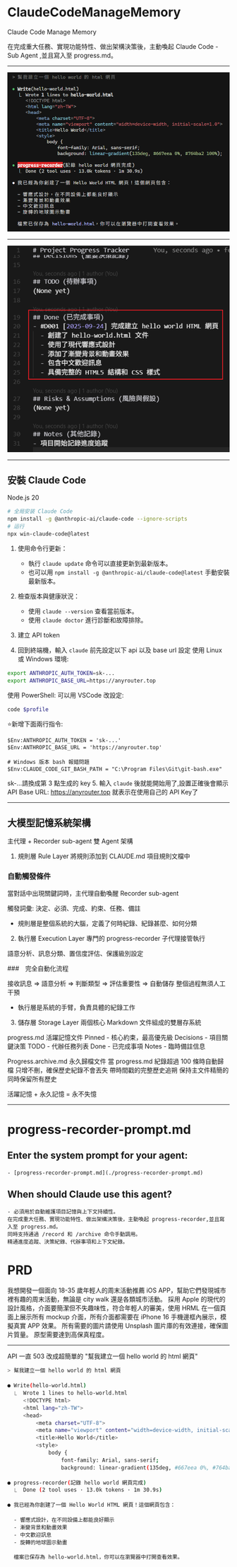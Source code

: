 # ClaudeCodeManageMemory
Claude Code Manage Memory

在完成重大任務、實現功能特性、做出架構決策後，主動喚起 Claude Code - Sub Agent ,並且寫入至 progress.md。

---

![ClaudeCode01](./images/ClaudeCode01.png)

---

![ClaudeCode02](./images/ClaudeCode02.png)

---

## 安裝 Claude Code
Node.js 20
```bash
# 全局安装 Claude Code
npm install -g @anthropic-ai/claude-code --ignore-scripts
# 运行
npx win-claude-code@latest
```
1. 使用命令行更新：
   - 執行 `claude update` 命令可以直接更新到最新版本。
   - 也可以用 `npm install -g @anthropic-ai/claude-code@latest` 手動安裝最新版本。
   
2. 檢查版本與健康狀況：
   - 使用 `claude --version` 查看當前版本。
   - 使用 `claude doctor` 進行診斷和故障排除。

3. 建立 API token

4. 回到終端機，輸入 `claude` 前先設定以下 api 以及 base url 設定
使用 Linux 或 Windows 環境:
```bash
export ANTHROPIC_AUTH_TOKEN=sk-... 
export ANTHROPIC_BASE_URL=https://anyrouter.top
```
使用 PowerShell:
可以用 VSCode 改設定:
```bash
code $profile
```
⭐新增下面兩行指令:
```
$Env:ANTHROPIC_AUTH_TOKEN = 'sk-...'
$Env:ANTHROPIC_BASE_URL = 'https://anyrouter.top'

# Windows 版本 bash 報錯問題
$Env:CLAUDE_CODE_GIT_BASH_PATH = "C:\Program Files\Git\git-bash.exe"
```
sk-...請換成第 3 點生成的 key
5. 輸入 `claude` 後就能開始用了,設置正確後會顯示 API Base URL: https://anyrouter.top 就表示在使用自己的 API Key了

---

## 大模型記憶系統架構
主代理 + Recorder sub-agent 雙 Agent 架構
1. 規則層 Rule Layer
將規則添加到 CLAUDE.md 項目規則文檔中
### 自動觸發條件
當對話中出現關鍵詞時，主代理自動喚醒 Recorder sub-agent

觸發詞彙: 決定、必須、完成、約束、任務、備註

* 規則層是整個系統的大腦，定義了何時紀錄、紀錄甚麼、如何分類

2. 執行層 Execution Layer
專門的 progress-recorder 子代理接管執行

語意分析、訊息分類、置信度評估、保護級別設定

###　完全自動化流程

接收訊息 => 語意分析 => 判斷類型 => 評估重要性 => 自動儲存
整個過程無須人工干預

* 執行層是系統的手臂，負責具體的紀錄工作 

3. 儲存層 Storage Layer
兩個核心 Markdown 文件組成的雙層存系統

progress.md 活躍記憶文件
    Pinned - 核心約束，最高優先級
    Decisions - 項目關鍵決策
    TODO - 代辦任務列表
    Done - 已完成事項
    Notes - 臨時備註信息

Progress.archive.md 永久歸檔文件
    當 progress.md 紀錄超過 100 條時自動歸檔
    只增不刪，確保歷史紀錄不會丟失
    帶時間戳的完整歷史追朔
    保持主文件精簡的同時保留所有歷史

活躍記憶 + 永久記憶 = 永不失憶

---

# progress-recorder-prompt.md
## Enter the system prompt for your agent: 
    - [progress-recorder-prompt.md](./progress-recorder-prompt.md)
## When should Claude use this agent?
    - 必須用於自動維護項目記憶與上下文持續性。
    在完成重大任務、實現功能特性、做出架構決策後，主動喚起 progress-recorder,並且寫入至 progress.md。
    同時支持通過 /record 和 /archive 命令手動調用。
    精通進度追蹤、決策紀錄、代辦事項和上下文紀錄。

# PRD
我想開發一個面向 18-35 歲年輕人的周末活動推薦 iOS APP，幫助它們發現城市裡有趣的周末活動，無論是 city walk 還是各類城市活動。
採用 Apple 的現代的設計風格，介面要簡潔但不失趣味性，符合年輕人的審美，使用 HRML 在一個頁面上展示所有 mockup 介面，所有介面都需要在 iPhone 16 手機邊框內展示，模擬真實 APP 效果。
所有需要的圖片請使用 Unsplash 圖片庫的有效連接，確保圖片質量。
原型需要達到高保真程度。

---

API 一直 503 改成超簡單的 "幫我建立一個 hello world 的 html 網頁"

```bash
> 幫我建立一個 hello world 的 html 網頁

● Write(hello-world.html)
  ⎿  Wrote 1 lines to hello-world.html
     <!DOCTYPE html>
     <html lang="zh-TW">
     <head>
         <meta charset="UTF-8">
         <meta name="viewport" content="width=device-width, initial-scale=1.0">      
         <title>Hello World</title>
         <style>
             body {
                 font-family: Arial, sans-serif;
                 background: linear-gradient(135deg, #667eea 0%, #764ba2 100%);      

● progress-recorder(記錄 hello world 網頁完成)
  ⎿  Done (2 tool uses · 13.0k tokens · 1m 30.9s)

● 我已經為你創建了一個 Hello World HTML 網頁！這個網頁包含：

  - 響應式設計，在不同設備上都能良好顯示
  - 漸變背景和動畫效果
  - 中文歡迎訊息
  - 旋轉的地球圖示動畫

  檔案已保存為 hello-world.html，你可以在瀏覽器中打開查看效果。
```